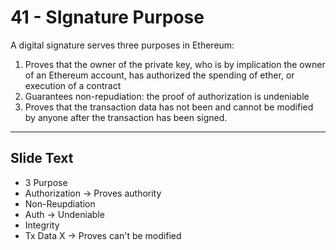 # 41 - SIgnature Purpose

A digital signature serves three purposes in Ethereum: 
1. Proves that the owner of the private key, who is by implication the owner of an Ethereum account, has authorized the spending of ether, or execution of a contract 
2. Guarantees non-repudiation: the proof of authorization is undeniable
3. Proves that the transaction data has not been and cannot be modified by anyone after the transaction has been signed.

---
## Slide Text
- 3 Purpose
- Authorization -> Proves authority
- Non-Reupdiation
- Auth -> Undeniable
- Integrity
- Tx Data X -> Proves can't be modified 

